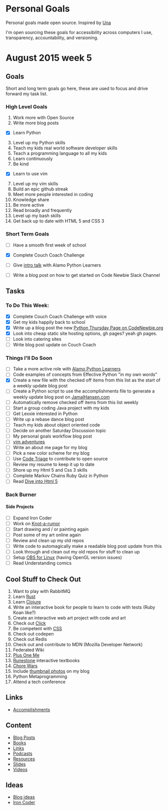 Personal Goals
==============

Personal goals made open source.  Inspired by [Una](http://una.im/personal-goals-guide/)

I'm open sourcing these goals for accessibility across computers I use, transparency, accountability, and versioning.

# August 2015 week 5

## Goals
Short and long term goals go here, these are used to focus and drive forward my task list.

### High Level Goals
1. Work more with Open Source
2. Write more blog posts
- [X] Learn Python
3. Level up my Python skills
4. Teach my kids real world software developer skills
4. Teach a programming language to all my kids
5. Learn continuously
6. Be kind
- [X] Learn to use vim
7. Level up my vim skills
8. Build an epic github streak
9. Meet more people interested in coding
10. Knowledge share
11. Be more active
12. Read broadly and frequently
13. Level up my bash skills
14. Get back up to date with HTML 5 and CSS 3

### Short Term Goals
- [ ] Have a smooth first week of school
- [X] Complete Couch Coach Challenge
- [ ] Give [intro talk](https://github.com/alamo-python-learners/alamo-python-learners/blob/master/meetups/2015-08-25/README.md) with Alamo Python Learners
- [ ] Write a blog post on how to get started on Code Newbie Slack Channel


## Tasks

### To Do This Week:
- [X] Complete Couch Coach Challenge with voice
- [X] Get my kids happily back to school
- [X] Write up a blog post the new [Python Thursday Page on CodeNewbie.org](http://www.codenewbie.org/team-projects/python-thursday-adventure)
- [X] Look into cheap static site hosting options, gh pages? yeah gh pages.
- [ ] Look into catering sites
- [ ] Write blog post update on Couch Coach

### Things I'll Do Soon
- [ ] Take a more active role with [Alamo Python Learners](http://www.meetup.com/Alamo-Python-Learners/)
- [ ] Code examples of concepts from Effective Python "in my own words"
- [X] Create a new file with the checked off items from this list as the start of a weekly update blog post
- [ ] Create a Python script to use the accomplishments file to generate a weekly update blog post on [JamalHansen.com](http://jamalhansen.com)
- [ ] Automatically remove checked off items from this list weekly
- [ ] Start a group coding Java project with my kids
- [ ] Get Lexxie interested in Python
- [ ] Write up a rebase dance blog post
- [ ] Teach my kids about object oriented code
- [ ] Decide on another Saturday Discussion topic
- [ ] My personal goals workflow blog post
- [ ] [vim adventures](http://vim-adventures.com/)
- [ ] Write an about me page for my blog
- [ ] Pick a new color scheme for my blog
- [ ] Use [Code Triage](http://www.codetriage.com/) to contribute to open source
- [ ] Review my resume to keep it up to date
- [ ] Shore up my Html 5 and Css 3 skills
- [ ] Complete Markov Chains Ruby Quiz in Python
- [ ] Read [Dive into Html 5](http://diveintohtml5.info)

### Back Burner

#### Side Projects
- [ ] Expand Iron Coder
- [ ] Work on [Knot-a-rumor](https://github.com/jamalhansen/knot-a-rumor)
- [ ] Start drawing and / or painting again
- [ ] Post some of my art online again
- [ ] Review and clean up my old repos
- [ ] Write code to automagically make a readable blog post update from this
- [ ] Look through and clean out my old repos for stuff to clean up
- [ ] Setup [OBS for Linux](http://m.webupd8.org/2015/06/how-to-stream-to-twitch-from-linux.html?m=1) (having OpenGL version issues)
- [ ] Read Understanding comics

## Cool Stuff to Check Out
1. Want to play with RabbitMQ
2. Learn [Rust](https://www.rust-lang.org/)
3. Learn [Clojure](http://clojure.org/)
4. Write an interactive book for people to learn to code with tests (Ruby Koan like?)
5. Create an interactive web art project with code and art
6. Check out [Click](http://click.pocoo.org/4/)
8. Be competent with [CSS](https://developer.mozilla.org/en-US/docs/Web/CSS)
9. Check out codepen
10. Check out Redis
11. Check out and contribute to MDN (Mozilla Developer Network)
12. Federated Wiki
13. [Plus One Me](http://plusoneme.com)
14. [Runestone](http://runestoneinteractive.org/) interactive textbooks
15. [Chore Wars](http://chorewars.com)
16. Include [thumbnail photos](http://stackoverflow.com/questions/19274463/what-is-link-rel-image-src) on my blog
17. Python Metaprogramming
18. Attend a tech conference

## Links

* [Accomplishments](https://github.com/jamalhansen/personal-goals/tree/master/accomplishments)

## Content

* [Blog Posts](https://github.com/jamalhansen/personal-goals/blob/master/content-list/blog-posts.md)
* [Books](https://github.com/jamalhansen/personal-goals/blob/master/content-list/books.md)
* [Links](https://github.com/jamalhansen/personal-goals/blob/master/content-list/links.md)
* [Podcasts](https://github.com/jamalhansen/personal-goals/blob/master/content-list/podcasts.md)
* [Resources](https://github.com/jamalhansen/personal-goals/blob/master/content-list/resources.md)
* [Slides](https://github.com/jamalhansen/personal-goals/blob/master/content-list/slides.md)
* [Videos](https://github.com/jamalhansen/personal-goals/blob/master/content-list/videos.md)

## Ideas

* [Blog ideas](https://github.com/jamalhansen/personal-goals/blob/master/ideas/blog-ideas.md)
* [Iron Coder](https://github.com/jamalhansen/personal-goals/blob/master/ideas/iron-coder.md)